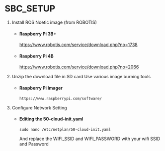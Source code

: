 # SBC_SETUP

1. Install ROS Noetic image (from ROBOTIS)
   - #### Raspberry Pi 3B+
     https://www.robotis.com/service/download.php?no=1738
     
   - #### Raspberry Pi 4B
     https://www.robotis.com/service/download.php?no=2066
     
2. Unzip the download file in SD card
   Use various image burning tools
   - #### Raspberry Pi Imager
     ```
     https://www.raspberrypi.com/software/
     ```
3. Configure Network Setting
   - #### Editing the 50-cloud-init.yaml
     ```
     sudo nano /etc/netplan/50-cloud-init.yaml
     ```
     And replace the WIFI_SSID and WIFI_PASSWORD with your wifi SSID and Password
